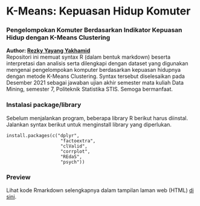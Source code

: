 # K-Means: Kepuasan Hidup Komuter
### Pengelompokan Komuter Berdasarkan Indikator Kepuasan Hidup dengan K-Means Clustering

**Author: <a href="https://linkr.bio/rezkyyayang">Rezky Yayang Yakhamid</a>** <br>
Repositori ini memuat syntax R (dalam bentuk markdown) beserta interpretasi dan analisis serta dilengkapi dengan dataset yang digunakan mengenai pengelompokan komputer berdasarkan kepuasan hidupnya dengan metode K-Means Clustering. Syntax tersebut diselesaikan pada Desember 2021 sebagai jawaban ujian akhir semester mata kuliah Data Mining, semester 7, Politeknik Statistika STIS. Semoga bermanfaat.

### Instalasi package/library
Sebelum menjalankan program, beberapa library R berikut harus diinstal. Jalankan syntax berikut untuk menginstall library yang diperlukan.
```
install.packages(c("dplyr",
                    "factoextra",
                    "clValid",
                    "corrplot",
                    "REdaS",
                    "psych"))
```


### Preview

Lihat kode Rmarkdown selengkapnya dalam tampilan laman web (HTML)
<a href="https://rezkyyayang.github.io/syntax/K_Means_Kepuasan_Hidup_Komuter/">di sini</a>.
